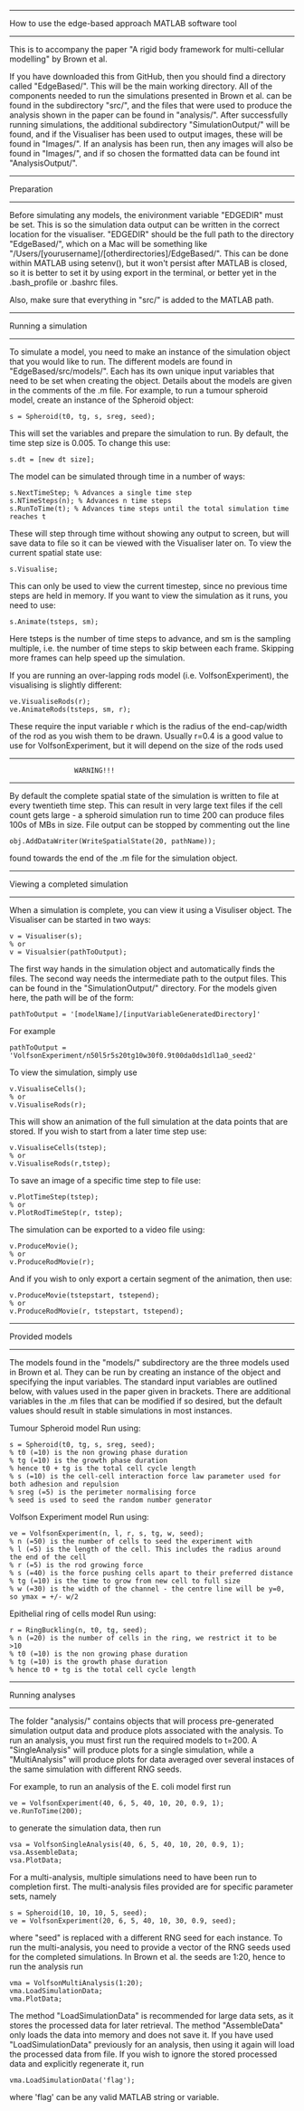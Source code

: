 ********************************************************
How to use the edge-based approach MATLAB software tool
********************************************************

This is to accompany the paper "A rigid body framework for multi-cellular modelling" by Brown et al.

If you have downloaded this from GitHub, then you should find a directory called "EdgeBased/". This will be the main working directory. All of the components needed to run the simulations presented in Brown et al. can be found in the subdirectory "src/", and the files that were used to produce the analysis shown in the paper can be found in "analysis/". After successfully running simulations, the additional subdirectory "SimulationOutput/" will be found, and if the Visualiser has been used to output images, these will be found in "Images/". If an analysis has been run, then any images will also be found in "Images/", and if so chosen the formatted data can be found int "AnalysisOutput/".

********************************************************
Preparation
********************************************************

Before simulating any models, the enivironment variable "EDGEDIR" must be set. This is so the simulation data output can be written in the correct location for the visualiser. "EDGEDIR" should be the full path to the directory "EdgeBased/", which on a Mac will be something like "/Users/[yourusername]/[otherdirectories]/EdgeBased/". This can be done within MATLAB using setenv(), but it won't persist after MATLAB is closed, so it is better to set it by using export in the terminal, or better yet in the .bash_profile or .bashrc files.

Also, make sure that everything in "src/" is added to the MATLAB path.

********************************************************
Running a simulation
********************************************************

To simulate a model, you need to make an instance of the simulation object that you would like to run. The different models are found in "EdgeBased/src/models/". Each has its own unique input variables that need to be set when creating the object. Details about the models are given in the comments of the .m file.
For example, to run a tumour spheroid model, create an instance of the Spheroid object:
	
	s = Spheroid(t0, tg, s, sreg, seed);

This will set the variables and prepare the simulation to run. By default, the time step size is 0.005. To change this use:
	
	s.dt = [new dt size];

The model can be simulated through time in a number of ways:

	s.NextTimeStep; % Advances a single time step
	s.NTimeSteps(n); % Advances n time steps
	s.RunToTime(t); % Advances time steps until the total simulation time reaches t

These will step through time without showing any output to screen, but will save data to file so it can be viewed with the Visualiser later on.
To view the current spatial state use:
	
	s.Visualise;

This can only be used to view the current timestep, since no previous time steps are held in memory.
If you want to view the simulation as it runs, you need to use:

	s.Animate(tsteps, sm);

Here tsteps is the number of time steps to advance, and sm is the sampling multiple, i.e. the number of time steps to skip between each frame. Skipping more frames can help speed up the simulation.
	
If you are running an over-lapping rods model (i.e. VolfsonExperiment), the visualising is slightly different:

	ve.VisualiseRods(r);
	ve.AnimateRods(tsteps, sm, r);

These require the input variable r which is the radius of the end-cap/width of the rod as you wish them to be drawn. Usually r=0.4 is a good value to use for VolfsonExperiment, but it will depend on the size of the rods used

********************************************************
					WARNING!!!
********************************************************

By default the complete spatial state of the simulation is written to file at every twentieth time step. This can result in very large text files if the cell count gets large - a spheroid simulation run to time 200 can produce files 100s of MBs in size. File output can be stopped by commenting out the line

	obj.AddDataWriter(WriteSpatialState(20, pathName));

found towards the end of the .m file for the simulation object.



********************************************************
Viewing a completed simulation
********************************************************

When a simulation is complete, you can view it using a Visuliser object. The Visualiser can be started in two ways:

	v = Visualiser(s);
	% or
	v = Visualsier(pathToOutput);

The first way hands in the simulation object and automatically finds the files. The second way needs the intermediate path to the output files. This can be found in the "SimulationOutput/" directory. For the models given here, the path will be of the form:

	pathToOutput = '[modelName]/[inputVariableGeneratedDirectory]'

For example

	pathToOutput = 'VolfsonExperiment/n50l5r5s20tg10w30f0.9t00da0ds1dl1a0_seed2'

To view the simulation, simply use

	v.VisualiseCells();
	% or
	v.VisualiseRods(r);

This will show an animation of the full simulation at the data points that are stored. If you wish to start from a later time step use:

	v.VisualiseCells(tstep);
	% or
	v.VisualiseRods(r,tstep);

To save an image of a specific time step to file use:

	v.PlotTimeStep(tstep);
	% or
	v.PlotRodTimeStep(r, tstep);

The simulation can be exported to a video file using:

	v.ProduceMovie();
	% or
	v.ProduceRodMovie(r);

And if you wish to only export a certain segment of the animation, then use:
	
	v.ProduceMovie(tstepstart, tstepend);
	% or
	v.ProduceRodMovie(r, tstepstart, tstepend);


********************************************************
Provided models
********************************************************

The models found in the "models/" subdirectory are the three models used in Brown et al. They can be run by creating an instance of the object and specifying the input variables. The standard input variables are outlined below, with values used in the paper given in brackets. There are additional variables in the .m files that can be modified if so desired, but the default values should result in stable simulations in most instances.

Tumour Spheroid model
Run using:
	
	s = Spheroid(t0, tg, s, sreg, seed);
	% t0 (=10) is the non growing phase duration
	% tg (=10) is the growth phase duration
	% hence t0 + tg is the total cell cycle length
	% s (=10) is the cell-cell interaction force law parameter used for both adhesion and repulsion
	% sreg (=5) is the perimeter normalising force
	% seed is used to seed the random number generator

Volfson Experiment model
Run using:

	ve = VolfsonExperiment(n, l, r, s, tg, w, seed);
	% n (=50) is the number of cells to seed the experiment with
	% l (=5) is the length of the cell. This includes the radius around the end of the cell
	% r (=5) is the rod growing force
	% s (=40) is the force pushing cells apart to their preferred distance
	% tg (=10) is the time to grow from new cell to full size
	% w (=30) is the width of the channel - the centre line will be y=0, so ymax = +/- w/2


Epithelial ring of cells model
Run using:

	r = RingBuckling(n, t0, tg, seed);
	% n (=20) is the number of cells in the ring, we restrict it to be  >10
	% t0 (=10) is the non growing phase duration
	% tg (=10) is the growth phase duration
	% hence t0 + tg is the total cell cycle length

********************************************************
Running analyses
********************************************************
The folder "analysis/" contains objects that will process pre-generated simulation output data and produce plots associated with the analysis. To run an analysis, you must first run the required models to t=200. A "SingleAnalysis" will produce plots for a single simulation, while a "MultiAnalysis" will produce plots for data averaged over several instaces of the same simulation with different RNG seeds.

For example, to run an analysis of the E. coli model first run

	ve = VolfsonExperiment(40, 6, 5, 40, 10, 20, 0.9, 1);
	ve.RunToTime(200);

to generate the simulation data, then run

	vsa = VolfsonSingleAnalysis(40, 6, 5, 40, 10, 20, 0.9, 1);
	vsa.AssembleData;
	vsa.PlotData;

For a multi-analysis, multiple simulations need to have been run to completion first. The multi-analysis files provided are for specific parameter sets, namely

	s = Spheroid(10, 10, 10, 5, seed);
	ve = VolfsonExperiment(20, 6, 5, 40, 10, 30, 0.9, seed);

where "seed" is replaced with a different RNG seed for each instance. To run the multi-analysis, you need to provide a vector of the RNG seeds used for the completed simulations. In Brown et al. the seeds are 1:20, hence to run the analysis run
	
	vma = VolfsonMultiAnalysis(1:20);
	vma.LoadSimulationData;
	vma.PlotData;

The method "LoadSimulationData" is recommended for large data sets, as it stores the processed data for later retrieval. The method "AssembleData" only loads the data into memory and does not save it. If you have used "LoadSimulationData" previously for an analysis, then using it again will load the processed data from file. If you wish to ignore the stored processed data and explicitly regenerate it, run

	vma.LoadSimulationData('flag');

where 'flag' can be any valid MATLAB string or variable.
